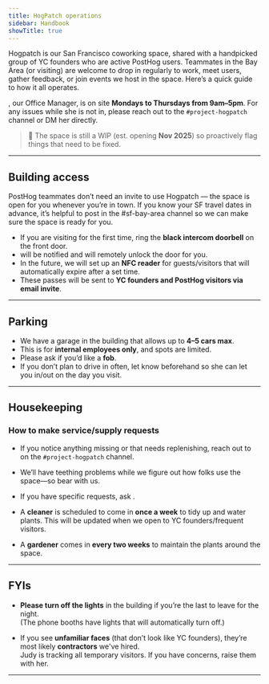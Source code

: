 ```yaml
---
title: HogPatch operations
sidebar: Handbook
showTitle: true
---
```



Hogpatch is our San Francisco coworking space, shared with a handpicked group of YC founders who are active PostHog users. Teammates in the Bay Area (or visiting) are welcome to drop in regularly to work, meet users, gather feedback, or join events we host in the space. Here’s a quick guide to how it all operates.


**<TeamMember name="Judy Opperwall" photo />**, our Office Manager, is on site **Mondays to Thursdays from 9am–5pm**. For any issues while she is not in, please reach out to the `#project-hogpatch` channel or DM her directly.


> 🚧 The space is still a WIP (est. opening **Nov 2025**) so proactively flag things that need to be fixed.

---

## Building access

PostHog teammates don’t need an invite to use Hogpatch — the space is open for you whenever you’re in town. If you know your SF travel dates in advance, it’s helpful to post in the #sf-bay-area channel so we can make sure the space is ready for you.


- If you are visiting for the first time, ring the **black intercom doorbell** on the front door.
- <TeamMember name="Judy Opperwall" photo /> will be notified and will remotely unlock the door for you.
- In the future, we will set up an **NFC reader** for guests/visitors that will automatically expire after a set time.
- These passes will be sent to **YC founders and PostHog visitors via email invite**.

---

## Parking

- We have a garage in the building that allows up to **4–5 cars max**.
- This is for **internal employees only**, and spots are limited.
- Please ask **<TeamMember name="Judy Opperwall" photo />** if you’d like a **fob**.
- If you don’t plan to drive in often, let <TeamMember name="Judy Opperwall" photo /> know beforehand so she can let you in/out on the day you visit.

---

## Housekeeping

### How to make service/supply requests

- If you notice anything missing or that needs replenishing, reach out to <TeamMember name="Judy Opperwall" photo /> on the `#project-hogpatch` channel.
- We’ll have teething problems while we figure out how folks use the space—so bear with us.
- If you have specific requests, ask <TeamMember name="Judy Opperwall" photo />.

- A **cleaner** is scheduled to come in **once a week** to tidy up and water plants. This will be updated when we open to YC founders/frequent visitors.
- A **gardener** comes in **every two weeks** to maintain the plants around the space.

---

## FYIs
  
- **Please turn off the lights** in the building if you’re the last to leave for the night.  
  (The phone booths have lights that will automatically turn off.)

- If you see **unfamiliar faces** (that don’t look like YC founders), they’re most likely **contractors** we've hired.  
  Judy is tracking all temporary visitors. If you have concerns, raise them with her.

---
